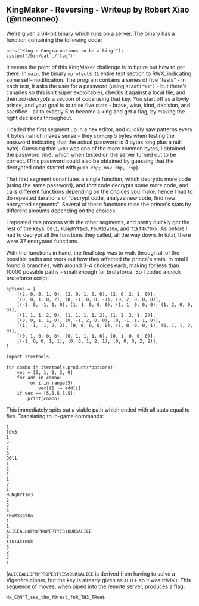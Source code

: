 ## KingMaker - Reversing - Writeup by Robert Xiao (@nneonneo)

We're given a 64-bit binary which runs on a server. The binary has a function containing the following code:

    puts("King : Congratuations to be a king!");
    system("/bin/cat ./flag");

It seems the point of this KingMaker challenge is to figure out how to get there. In `main`, the binary `mprotect`s its entire text section to RWX, indicating some self-modification. The program contains a series of five "tests" - in each test, it asks the user for a password (using `scanf("%s")` - but there's canaries so this isn't super exploitable), checks it against a local file, and then *xor-decrypts* a section of code using that key. You start off as a lowly prince, and your goal is to raise five stats - brave, wise, kind, decision, and sacrifice - all to exactly 5 to become a king and get a flag, by making the right decisions throughout.

I loaded the first segment up in a hex editor, and quickly saw patterns every 4 bytes (which makes sense - they `strncmp` 5 bytes when testing the password indicating that the actual password is 4 bytes long plus a null byte). Guessing that `\x00` was one of the more common bytes, I obtained the password `lOv3`, which when tested on the server turned out to be correct. (This password could also be obtained by guessing that the decrypted code started with `push rbp; mov rbp, rsp`).

That first segment constitutes a single function, which decrypts more code (using the same password), and *that* code decrypts some more code, and calls different functions depending on the choices you make; hence I had to do repeated iterations of "decrypt code, analyze new code, find new encrypted segments". Several of these functions raise the prince's stats by different amounts depending on the choices.

I repeated this process with the other segments, and pretty quickly got the rest of the keys: `D0l1`, `HuNgRYT1m3`, `F0uRS3aS0n`, and `T1kT4kT0Kk`. As before I had to decrypt all the functions they called, all the way down. In total, there were 37 encrypted functions.

With the functions in hand, the final step was to walk through all of the possible paths and work out how they affected the prince's stats. In total I found 8 branches, with around 3-4 choices each, making for less than 10000 possible paths - small enough for bruteforce. So I coded a quick bruteforce script:

    options = [
        [(2, 0, 0, 1, 0), (2, 0, 1, 0, 0), (2, 0, 2, 1, 0)],
        [(0, 0, 1, 0, 2), (0, -1, 0, 0, -1), (0, 2, 0, 0, 0)],
        [(-1, 0, -1, 1, 0), (1, 1, 0, 0, 0), (1, 1, 0, 0, 0), (1, 2, 0, 0, 0)],
        [(1, 1, 1, 2, 0), (1, 1, 1, 1, 2), (1, 2, 2, 1, 2)],
        [(0, 0, 1, 1, 0), (0, -1, 2, 0, 0), (0, -1, 1, 1, 0)],
        [(1, -1, -1, 2, 2), (0, 0, 0, 0, 0), (1, 0, 0, 0, 1), (0, 1, 1, 2, 0)],
        [(0, 1, 0, 0, 0), (0, 1, 1, 1, 0), (0, 1, 0, 0, 0)],
        [(-1, 0, 0, 1, 1), (0, 0, 1, 2, 1), (0, 0, 0, 2, 2)],
    ]

    import itertools

    for combo in itertools.product(*options):
        vec = [0, 1, 1, 2, 0]
        for add in combo:
            for i in range(5):
                vec[i] += add[i]
        if vec == [5,5,5,5,5]:
            print(combo)

This immediately spits out a viable path which ended with all stats equal to five. Translating to in-game commands:

    1
    lOv3
    1
    2
    2
    3
    D0l1
    1
    2
    1
    1
    2
    1
    HuNgRYT1m3
    2
    2
    3
    F0uRS3aS0n
    1
    1
    ALICEALLOFMYPROPERTYISYOURSALICE
    2
    T1kT4kT0Kk
    3
    2
    2
    1

(`ALICEALLOFMYPROPERTYISYOURSALICE` is derived from having to solve a Vigenère cipher, but the key is already given as `ALICE` so it was trivial). This sequence of moves, when piped into the remote server, produces a flag:

    He_C@N'T_see_the_f0rest_foR_TH3_TRee$
